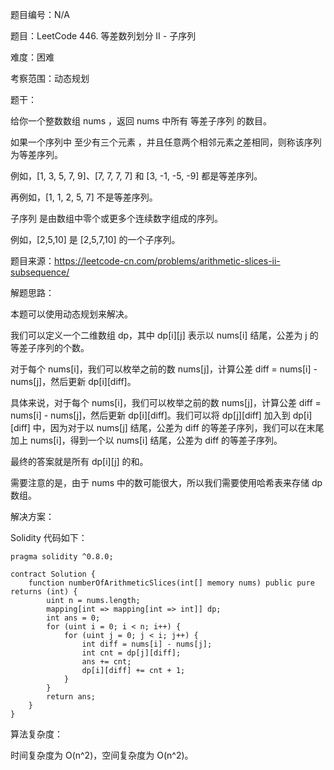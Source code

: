 题目编号：N/A

题目：LeetCode 446. 等差数列划分 II - 子序列

难度：困难

考察范围：动态规划

题干：

给你一个整数数组 nums ，返回 nums 中所有 等差子序列 的数目。

如果一个序列中 至少有三个元素 ，并且任意两个相邻元素之差相同，则称该序列为等差序列。

例如，[1, 3, 5, 7, 9]、[7, 7, 7, 7] 和 [3, -1, -5, -9] 都是等差序列。

再例如，[1, 1, 2, 5, 7] 不是等差序列。

子序列 是由数组中零个或更多个连续数字组成的序列。

例如，[2,5,10] 是 [2,5,7,10] 的一个子序列。

题目来源：https://leetcode-cn.com/problems/arithmetic-slices-ii-subsequence/

解题思路：

本题可以使用动态规划来解决。

我们可以定义一个二维数组 dp，其中 dp[i][j] 表示以 nums[i] 结尾，公差为 j 的等差子序列的个数。

对于每个 nums[i]，我们可以枚举之前的数 nums[j]，计算公差 diff = nums[i] - nums[j]，然后更新 dp[i][diff]。

具体来说，对于每个 nums[i]，我们可以枚举之前的数 nums[j]，计算公差 diff = nums[i] - nums[j]，然后更新 dp[i][diff]。我们可以将 dp[j][diff] 加入到 dp[i][diff] 中，因为对于以 nums[j] 结尾，公差为 diff 的等差子序列，我们可以在末尾加上 nums[i]，得到一个以 nums[i] 结尾，公差为 diff 的等差子序列。

最终的答案就是所有 dp[i][j] 的和。

需要注意的是，由于 nums 中的数可能很大，所以我们需要使用哈希表来存储 dp 数组。

解决方案：

Solidity 代码如下：

```solidity
pragma solidity ^0.8.0;

contract Solution {
    function numberOfArithmeticSlices(int[] memory nums) public pure returns (int) {
        uint n = nums.length;
        mapping[int => mapping[int => int]] dp;
        int ans = 0;
        for (uint i = 0; i < n; i++) {
            for (uint j = 0; j < i; j++) {
                int diff = nums[i] - nums[j];
                int cnt = dp[j][diff];
                ans += cnt;
                dp[i][diff] += cnt + 1;
            }
        }
        return ans;
    }
}
```

算法复杂度：

时间复杂度为 O(n^2)，空间复杂度为 O(n^2)。